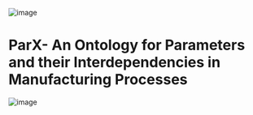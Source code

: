 
![image](https://github.com/hsu-aut/ParX/assets/79652838/385b5c32-20bc-44f4-9e87-67e47d399e1a)

# ParX- An Ontology for Parameters and their Interdependencies in Manufacturing Processes
![image](https://github.com/hsu-aut/ParX/assets/79652838/7850b04e-9873-4c2b-8ccb-b93c20c16175)
